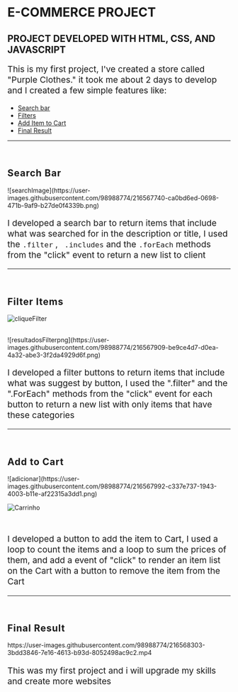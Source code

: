 <h1>E-COMMERCE PROJECT</h1>

<h2 > PROJECT DEVELOPED WITH HTML, CSS, AND JAVASCRIPT</h2>
<p style="font-size: 1.2rem;">This is my first project, I've created a store called "Purple Clothes." it took me about 2 days to develop and I created a few simple features like:</p>
<ul>
    <li >
        <a href="#searchItems">Search bar</a>
    </li>
    <li>
        <a href="#filterItems">Filters</a>
    </li>
    <li>
        <a href="#addToCart">Add Item to Cart</a>
    </li>
    <li>
        <a href="#all">Final Result</a>
    </li>
</ul>

<hr>
<br>

<h2 id="searchItems" style="letter-spacing: 1px;"><strong>Search Bar</strong></h2>
<!-- <img src="./img/images/searchImage.png" alt="search Image" style="max-height: 1000px; max-width: 800px; border-radius: 8px;"> -->
![searchImage](https://user-images.githubusercontent.com/98988774/216567740-ca0bd6ed-0698-471b-9af9-b27de0f4339b.png)

<br>
<p style="font-size: 1.2rem;">
    I developed a search bar to return items that include what was searched for in the description or title, I used the <code>.filter</code> , <code> .includes</code> and the <code>.forEach</code> methods from the "click" event to return a new list to client
</p>

<hr>
<br>

<h2 id="filterItems" style="letter-spacing: 1px;"><strong>Filter Items </strong></h2>

<!-- <img src="./img/images/cliqueFilter.png" alt="click Image" style="max-height: 1000px; max-width: 800px; border-radius: 8px;"> -->
![cliqueFilter](https://user-images.githubusercontent.com/98988774/216567883-6d1ea328-b724-4a7d-a9a8-605046818538.png)

<br>
<!-- <img src="./img/images/resultadosFilterpng.png" alt="click Image" style="max-height: 700px; max-width: 600px; border-radius: 8px;"> -->
![resultadosFilterpng](https://user-images.githubusercontent.com/98988774/216567909-be9ce4d7-d0ea-4a32-abe3-3f2da4929d6f.png)

<br>
<p style="font-size: 1.2rem;">
    I developed a filter buttons to return items that include what was suggest by button, I used the  ".filter" and the ".ForEach" methods from the "click" event for each button to return a new list with only items that have these categories
</p>

<hr>
<br>

<h2 id="addToCart" style="letter-spacing: 1px;"><strong>Add to Cart</strong></h2>
<!-- <img src="./img/images/adicionar.png" alt="feature Image" style="max-height: 700px; max-width: 550px;border-radius: 8px; margin-right: 16px;"> -->
![adicionar](https://user-images.githubusercontent.com/98988774/216567992-c337e737-1943-4003-b11e-af22315a3dd1.png)

<!-- <img src="./img/images/Carrinho.png" alt="feature Image" style="max-height: 350px; max-width: 550px;border-radius: 8px;"> -->
![Carrinho](https://user-images.githubusercontent.com/98988774/216568017-354baf71-9a9e-4321-a37b-f5d605328f15.png)

<br>
<p style="font-size: 1.2rem;">
    I developed a button to add the item to Cart, I used a loop to count the items and a loop to sum the prices of them, and add a event of "click" to render an item list on the Cart with a button to remove the item from the Cart
</p>

<hr>
<br>

<h2 id="all" style="letter-spacing: 1px;"><strong>Final Result</strong></h2>
https://user-images.githubusercontent.com/98988774/216568303-3bdd3846-7e16-4613-b93d-8052498ac9c2.mp4
<!-- <video 
    src="./img/videos/ClipeDemoSite.mp4" 
    type="video/mp4"
    controls
    width="800px"
    height="420px">
</video> -->
<br>
<p style="font-size: 1.2rem;">
    This was my first project and i will upgrade my skills and create more websites
</p>




